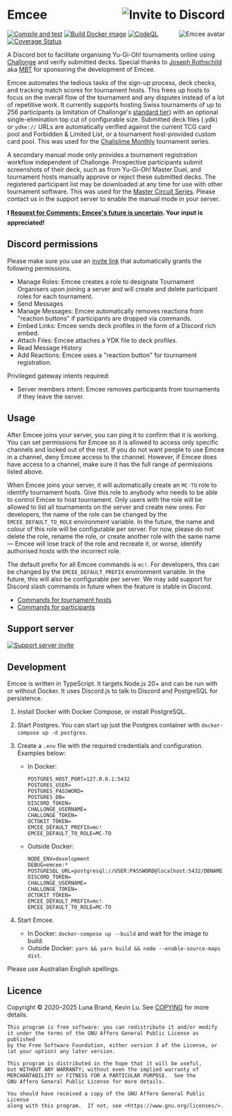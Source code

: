 # Emcee [<img src="https://img.shields.io/static/v1?label=invite%20to&message=Discord&color=informational&style=for-the-badge" alt="Invite to Discord" align="right" />](https://discord.com/api/oauth2/authorize?client_id=691882968809209917&permissions=275146467392&scope=bot)

<!-- Unfortunately, GitHub Markdown sanitizes style attributes, so we will have to use a deprecated HTML attribute. -->
[<img src="https://cdn.discordapp.com/avatars/691882968809209917/1ffd7675f6fb2a4c21b1b356b7856279.png" alt="Emcee avatar" align="right" />](https://yugipedia.com/wiki/MC)

[![Compile and test](https://github.com/DawnbrandBots/emcee-tournament-bot/actions/workflows/node.js.yml/badge.svg)](https://github.com/DawnbrandBots/emcee-tournament-bot/actions/workflows/node.js.yml)
[![Build Docker image](https://github.com/DawnbrandBots/emcee-tournament-bot/actions/workflows/docker.yml/badge.svg)](https://github.com/DawnbrandBots/emcee-tournament-bot/actions/workflows/docker.yml)
[![CodeQL](https://github.com/DawnbrandBots/emcee-tournament-bot/actions/workflows/codeql-analysis.yml/badge.svg)](https://github.com/DawnbrandBots/emcee-tournament-bot/actions/workflows/codeql-analysis.yml)
[![Coverage Status](https://coveralls.io/repos/github/DawnbrandBots/emcee-tournament-bot/badge.svg?t=iUM0Et)](https://coveralls.io/github/DawnbrandBots/emcee-tournament-bot)

A Discord bot to facilitate organising Yu-Gi-Oh! tournaments online using [Challonge](https://challonge.com/) and verify submitted decks.
Special thanks to [Joseph Rothschild](https://www.youtube.com/c/MBTYuGiOh) aka [MBT](https://www.twitch.tv/mbtyugioh) for
sponsoring the development of Emcee.

Emcee automates the tedious tasks of the sign-up process, deck checks, and tracking match scores for tournament hosts.
This frees up hosts to focus on the overall flow of the tournament and any disputes instead of a lot of repetitive work.
It currently supports hosting Swiss tournaments of up to 256 participants (a limitation of Challonge's [standard tier](https://challonge.com/pricing))
with an optional single-elimination top cut of configurable size. Submitted deck files (.ydk) or `ydke://` URLs are
automatically verified against the current TCG card pool and Forbidden & Limited List, or a tournament host-provided
custom card pool. This was used for the [Chalislime Monthly](https://www.youtube.com/playlist?list=PLMr2265yrWMzCGkNlWLuyhv8rXCiN53Oi) tournament series.

A secondary manual mode only provides a tournament registration workflow independent of Challonge.
Prospective participants submit screenshots of their deck, such as from Yu-Gi-Oh! Master Duel,
and tournament hosts manually approve or reject these submitted decks.
The registered participant list may be downloaded at any time for use with other tournament software.
This was used for the [Master Circuit Series](https://www.youtube.com/playlist?list=PLMr2265yrWMyO7fDASPaubxIgCZcAXpKD).
Please contact us in the support server to enable the manual mode in your server.

**❗ [Request for Comments: Emcee's future is uncertain](https://github.com/DawnbrandBots/emcee-tournament-bot/issues/395). Your input is appreciated!**

## Discord permissions

Please make sure you use an [invite link](https://discord.com/api/oauth2/authorize?client_id=691882968809209917&permissions=275146467392&scope=bot) that automatically grants the following permissions.

- Manage Roles: Emcee creates a role to designate Tournament Organisers upon joining a server and will create and delete participant roles for each tournament.
- Send Messages
- Manage Messages: Emcee automatically removes reactions from "reaction buttons" if participants are dropped via commands.
- Embed Links: Emcee sends deck profiles in the form of a Discord rich embed.
- Attach Files: Emcee attaches a YDK file to deck profiles.
- Read Message History
- Add Reactions: Emcee uses a "reaction button" for tournament registration.

Privileged gateway intents required:

- Server members intent: Emcee removes participants from tournaments if they leave the server.

## Usage

After Emcee joins your server, you can ping it to confirm that it is working.
You can set permissions for Emcee so it is allowed to access only specific channels and locked out of the rest.
If you do not want people to use Emcee in a channel, deny Emcee access to the channel.
However, if Emcee does have access to a channel, make sure it has the full range of permissions listed above.

When Emcee joins your server, it will automatically create an `MC-TO` role to identify tournament hosts.
Give this role to anybody who needs to be able to control Emcee to host tournament. Only users with the
role will be allowed to list all tournaments on the server and create new ones. For developers, the name
of the role can be changed by the `EMCEE_DEFAULT_TO_ROLE` environment variable. In the future, the name
and colour of this role will be configurable per server. For now, please do not delete the role,
rename the role, or create another role with the same name &mdash; Emcee will lose track of the role and
recreate it, or worse, identify authorised hosts with the incorrect role.

The default prefix for all Emcee commands is `mc!`. For developers, this can be changed by the `EMCEE_DEFAULT_PREFIX`
environment variable. In the future, this will also be configurable per server. We may add support for
Discord slash commands in future when the feature is stable in Discord.

- [Commands for tournament hosts](https://github.com/DawnbrandBots/emcee-tournament-bot/blob/master/docs/usage-organiser.md)
- [Commands for participants](https://github.com/DawnbrandBots/emcee-tournament-bot/blob/master/docs/usage-participant.md)

## Support server

[![Support server invite](https://discordapp.com/api/guilds/381294999729340417/widget.png?style=banner3)](https://discord.gg/c3BPj2xESR)

## Development

Emcee is written in TypeScript. It targets Node.js 20+ and can be run with or without Docker.
It uses Discord.js to talk to Discord and PostgreSQL for persistence.


1. Install Docker with Docker Compose, or install PostgreSQL.
1. Start Postgres. You can start up just the Postgres container with `docker-compose up -d postgres`.
1. Create a `.env` file with the required credentials and configuration. Examples below:
    - In Docker:

        ```
        POSTGRES_HOST_PORT=127.0.0.1:5432
        POSTGRES_USER=
        POSTGRES_PASSWORD=
        POSTGRES_DB=
        DISCORD_TOKEN=
        CHALLONGE_USERNAME=
        CHALLONGE_TOKEN=
        OCTOKIT_TOKEN=
        EMCEE_DEFAULT_PREFIX=mc!
        EMCEE_DEFAULT_TO_ROLE=MC-TO
        ```

    - Outside Docker:

        ```
        NODE_ENV=development
        DEBUG=emcee:*
        POSTGRESQL_URL=postgresql://USER:PASSWORD@localhost:5432/DBNAME
        DISCORD_TOKEN=
        CHALLONGE_USERNAME=
        CHALLONGE_TOKEN=
        OCTOKIT_TOKEN=
        EMCEE_DEFAULT_PREFIX=mc!
        EMCEE_DEFAULT_TO_ROLE=MC-TO
        ```

1. Start Emcee.
    - In Docker: `docker-compose up --build` and wait for the image to build.
    - Outside Docker: `yarn && yarn build && node --enable-source-maps dist`.

Please use Australian English spellings.

## Licence

Copyright © 2020&ndash;2025 Luna Brand, Kevin Lu.
See [COPYING](https://github.com/DawnbrandBots/emcee-tournament-bot/blob/master/COPYING) for more details.

```
This program is free software: you can redistribute it and/or modify
it under the terms of the GNU Affero General Public License as published
by the Free Software Foundation, either version 3 of the License, or
(at your option) any later version.

This program is distributed in the hope that it will be useful,
but WITHOUT ANY WARRANTY; without even the implied warranty of
MERCHANTABILITY or FITNESS FOR A PARTICULAR PURPOSE.  See the
GNU Affero General Public License for more details.

You should have received a copy of the GNU Affero General Public License
along with this program.  If not, see <https://www.gnu.org/licenses/>.
```
